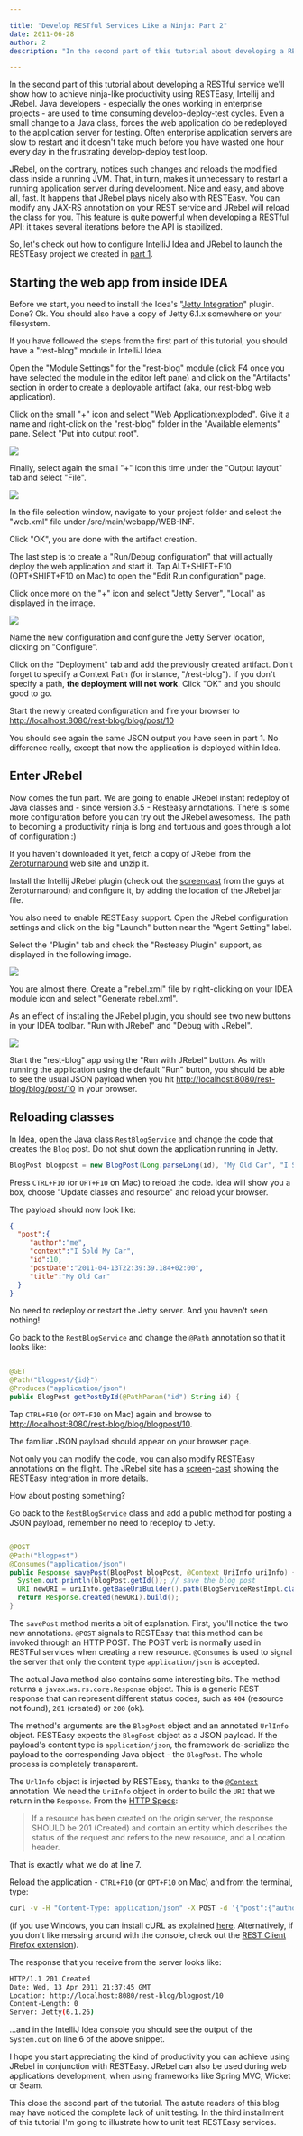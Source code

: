```yaml
---

title: "Develop RESTful Services Like a Ninja: Part 2"
date: 2011-06-28
author: 2
description: "In the second part of this tutorial about developing a RESTful service we'll show how to achieve ninja-like productivity using RESTEasy, Intellij and JRebel. Java developers - especially the ones working in enterprise projects - are used to time consuming develop-deploy-test cycles. Even a small change to a Java class, forces the web application do be redeployed to the application server for testing. Often enterprise application servers are slow to restart and it doesn't take much before you have wasted one hour every day in the frustrating develop-deploy test loop."

---
```


In the second part of this tutorial about developing a RESTful service we'll show how to achieve ninja-like productivity using RESTEasy, Intellij and JRebel. Java developers - especially the ones working in enterprise projects - are used to time consuming develop-deploy-test cycles. Even a small change to a Java class, forces the web application do be redeployed to the application server for testing. Often enterprise application servers are slow to restart and it doesn't take much before you have wasted one hour every day in the frustrating develop-deploy test loop.

JRebel, on the contrary, notices such changes and reloads the modified class inside a running JVM. That, in turn, makes it unnecessary to restart a running application server during development. Nice and easy, and above all, fast. It happens that JRebel plays nicely also with RESTEasy. You can modify any JAX-RS annotation on your REST service and JRebel will reload the class for you. This feature is quite powerful when developing a RESTful API: it takes several iterations before the API is stabilized.

So, let's check out how to configure IntelliJ Idea and JRebel to launch the RESTEasy project we created in [part 1][0].

## Starting the web app from inside IDEA

Before we start, you need to install the Idea's "[Jetty Integration][1]" plugin. Done? Ok. You should also have a copy of Jetty 6.1.x somewhere on your filesystem.

If you have followed the steps from the first part of this tutorial, you should have a "rest-blog" module in IntelliJ Idea.

Open the "Module Settings" for the "rest-blog" module (click F4 once you have selected the module in the editor left pane) and click on the "Artifacts" section in order to create a deployable artifact (aka, our rest-blog web application).

Click on the small "+" icon and select "Web Application:exploded". Give it a name and right-click on the "rest-blog" folder in the "Available elements" pane. Select "Put into output root".

![](http://aetomation.aestasit.com/img/blog/2011/06/put_output_root.png.scaled1000-300x159.png)

Finally, select again the small "+" icon this time under the "Output layout" tab and select "File".

![](http://aetomation.aestasit.com/img/blog/2011/06/add_file.png.scaled500-300x154.png)

In the file selection window, navigate to your project folder and select the "web.xml" file under /src/main/webapp/WEB-INF.

Click "OK", you are done with the artifact creation.

The last step is to create a "Run/Debug configuration" that will actually deploy the web application and start it. Tap ALT+SHIFT+F10 (OPT+SHIFT+F10 on Mac) to open the "Edit Run configuration" page.

Click once more on the "+" icon and select "Jetty Server", "Local" as displayed in the image.

![](http://aetomation.aestasit.com/img/blog/2011/06/add_jetty_local-300x272.png)

Name the new configuration and configure the Jetty Server location, clicking on "Configure".

Click on the "Deployment" tab and add the previously created artifact. Don't forget to specify a Context Path (for instance, "/rest-blog"). If you don't specify a path, **the deployment will not work**. Click "OK" and you should good to go.

Start the newly created configuration and fire your browser to [http://localhost:8080/rest-blog/blog/post/10][5]

You should see again the same JSON output you have seen in part 1\. No difference really, except that now the application is deployed within Idea.

## Enter JRebel

Now comes the fun part. We are going to enable JRebel instant redeploy of Java classes and - since version 3.5 - Resteasy annotations. There is some more configuration before you can try out the JRebel awesomess. The path to becoming a productivity ninja is long and tortuous and goes through a lot of configuration :)

If you haven't downloaded it yet, fetch a copy of JRebel from the [Zeroturnaround][6] web site and unzip it.

Install the Intellij JRebel plugin (check out the [screencast][7] from the guys at Zeroturnaround) and configure it, by adding the location of the JRebel jar file.

You also need to enable RESTEasy support. Open the JRebel configuration settings and click on the big "Launch" button near the "Agent Setting" label.

Select the "Plugin" tab and check the "Resteasy Plugin" support, as displayed in the following image.

![](http://aetomation.aestasit.com/img/blog/2011/06/resteasy_plugin.png.scaled500-287x300.png)

You are almost there. Create a "rebel.xml" file by right-clicking on your IDEA module icon and select "Generate rebel.xml".

As an effect of installing the JRebel plugin, you should see two new buttons in your IDEA toolbar. "Run with JRebel" and "Debug with JRebel".

![](http://aetomation.aestasit.com/img/blog/2011/06/jrebel_icon-300x156.png)

Start the "rest-blog" app using the "Run with JRebel" button. As with running the application using the default "Run" button, you should be able to see the usual JSON payload when you hit [http://localhost:8080/rest-blog/blog/post/10][5] in your browser.

## Reloading classes

In Idea, open the Java class `RestBlogService` and change the code that creates the `Blog` post. Do not shut down the application running in Jetty.

```java
BlogPost blogpost = new BlogPost(Long.parseLong(id), "My Old Car", "I Sold My Car", new Date(), "me");
```

Press `CTRL+F10` (or `OPT+F10` on Mac) to reload the code. Idea will show you a box, choose "Update classes and resource" and reload your browser.

The payload should now look like:

```json
{
  "post":{
     "author":"me",
     "context":"I Sold My Car",
     "id":10,
     "postDate":"2011-04-13T22:39:39.184+02:00",
     "title":"My Old Car"
  }
}
```

No need to redeploy or restart the Jetty server. And you haven't seen nothing!

Go back to the `RestBlogService` and change the `@Path` annotation so that it looks like:

```java

@GET
@Path("blogpost/{id}")
@Produces("application/json")
public BlogPost getPostById(@PathParam("id") String id) {

```

Tap `CTRL+F10` (or `OPT+F10` on Mac) again and browse to [http://localhost:8080/rest-blog/blog/blogpost/10][5].

The familiar JSON payload should appear on your browser page.

Not only you can modify the code, you can also modify RESTEasy annotations on the flight. The JRebel site has a [screen][10]-[cast][10] showing the RESTEasy integration in more details.

How about posting something?

Go back to the `RestBlogService` class and add a public method for posting a JSON payload, remember no need to redeploy to Jetty.

```java

@POST
@Path("blogpost")
@Consumes("application/json")
public Response savePost(BlogPost blogPost, @Context UriInfo uriInfo) {
  System.out.println(blogPost.getId()); // save the blog post
  URI newURI = uriInfo.getBaseUriBuilder().path(BlogServiceRestImpl.class, "getPostById").build(blogPost.getId());
  return Response.created(newURI).build();
}

```

The `savePost` method merits a bit of explanation. First, you'll notice the two new annotations. `@POST` signals to RESTEasy that this method can be invoked through an HTTP POST. The POST verb is normally used in RESTFul services when creating a new resource. `@Consumes` is used to signal the server that only the content type `application/json` is accepted.

The actual Java method also contains some interesting bits. The method returns a `javax.ws.rs.core.Response` object. This is a generic REST response that can represent different status codes, such as `404` (resource not found), `201` (created) or `200` (ok).

The method's arguments are the `BlogPost` object and an annotated `UrlInfo` object. RESTEasy expects the `BlogPost` object as a JSON payload. If the payload's content type is `application/json`, the framework de-serialize the payload to the corresponding Java object - the `BlogPost`. The whole process is completely transparent.

The `UrlInfo` object is injected by RESTEasy, thanks to the [`@Context`][11] annotation. We need the `UriInfo` object in order to build the `URI` that we return in the `Response`. From the [HTTP Specs][12]:

> If a resource has been created on the origin server, the response SHOULD be 201 (Created) and contain an entity which describes the status of the request and refers to the new resource, and a Location header.

That is exactly what we do at line 7.

Reload the application - `CTRL+F10` (or `OPT+F10` on Mac) and from the terminal, type:

```bash
curl -v -H "Content-Type: application/json" -X POST -d '{"post":{"author":"Admin","context":"A post about Scala","id":10,"title":"Scala rocks"}}' http://localhost:8080/rest-blog/blog/blogpost
```

(if you use Windows, you can install cURL as explained [here][13]. Alternatively, if you don't like messing around with the console, check out the [REST Client Firefox extension][14]).

The response that you receive from the server looks like:

```bash
HTTP/1.1 201 Created
Date: Wed, 13 Apr 2011 21:37:45 GMT
Location: http://localhost:8080/rest-blog/blogpost/10
Content-Length: 0
Server: Jetty(6.1.26)
```

...and in the IntelliJ Idea console you should see the output of the `System.out` on line 6 of the above snippet.

I hope you start appreciating the kind of productivity you can achieve using JRebel in conjunction with RESTEasy. JRebel can also be used during web applications development, when using frameworks like Spring MVC, Wicket or Seam.

This close the second part of the tutorial. The astute readers of this blog may have noticed the complete lack of unit testing. In the third installment of this tutorial I'm going to illustrate how to unit test RESTEasy services.


[0]: http://blog.aestasit.com/develop-restful-services-like-a-ninja-part-1/
[1]: http://plugins.intellij.net/plugin/?id=1311 "Jetty Plugin"
[2]: http://aetomation.aestasit.com/img/blog/2011/06/put_output_root.png.scaled1000.png
[3]: http://aetomation.aestasit.com/img/blog/2011/06/add_file.png.scaled500.png
[4]: http://aetomation.aestasit.com/img/blog/2011/06/add_jetty_local.png
[5]: http://localhost:8080/rest-blog/blog/post/10
[6]: http://www.zeroturnaround.com/jrebel/ "ZeroTurnaround"
[7]: http://www.zeroturnaround.com/wp-content/themes/zeroturnaround4.0/modals/jrebelIdeaScreencast.php "JRebel Idea"
[8]: http://aetomation.aestasit.com/img/blog/2011/06/resteasy_plugin.png.scaled500.png
[9]: http://aetomation.aestasit.com/img/blog/2011/06/jrebel_icon.png
[10]: http://www.zeroturnaround.com/screencast-resteasy-application-instant-updates-with-jrebel/ "screencast"
[11]: http://docs.jboss.org/resteasy/docs/2.0.0.GA/userguide/html_single/index.html#_Context
[12]: http://www.ietf.org/rfc/rfc2616.txt
[13]: http://superuser.com/questions/134685/run-curl-commands-from-windows-console "cURL on windows"
[14]: https://addons.mozilla.org/en-US/firefox/addon/restclient/